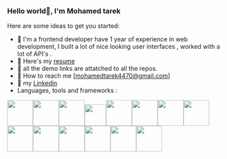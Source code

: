 ### Hello world👋, I'm Mohamed tarek

Here are some ideas to get you started:

- 🔭 I'm a frontend developer have 1 year of experience in web development,
I built a lot of nice looking user interfaces , worked with a lot of API's .
- 🌱 Here's my [resume](https://drive.google.com/drive/u/0/my-drive)
- 👯 all the demo links are attatched to all the repos.
- 🤔 How to reach me [mohamedtarek4470@gmail.com]
- 💬 my [Linkedin](https://www.linkedin.com/in/mohamed-tarek-09850723a)
- Languages, tools and frameworks :

<img height=60 src=https://upload.wikimedia.org/wikipedia/commons/6/61/HTML5_logo_and_wordmark.svg /><img height=60 src=https://upload.wikimedia.org/wikipedia/commons/d/d5/CSS3_logo_and_wordmark.svg /><img height=60 src=https://upload.wikimedia.org/wikipedia/commons/d/d4/Javascript-shield.svg /><img height=50 src=https://upload.wikimedia.org/wikipedia/commons/b/b2/Bootstrap_logo.svg /><img height=60 src=https://upload.wikimedia.org/wikipedia/commons/d/d5/Tailwind_CSS_Logo.svg /><img height=60 src=https://upload.wikimedia.org/wikipedia/commons/4/47/React.svg /><img height=60 src=https://upload.wikimedia.org/wikipedia/commons/4/49/Redux.png /><img height=60 src=https://upload.wikimedia.org/wikipedia/commons/8/8e/Nextjs-logo.svg /><img height=60 src=https://pngimage.net/wp-content/uploads/2019/05/logo-icon-facebook-png-.png /><img height=60 src=https://upload.wikimedia.org/wikipedia/commons/3/3f/Git_icon.svg /><img height=60 src=https://upload.wikimedia.org/wikipedia/commons/9/91/Octicons-mark-github.svg /><img height=60 src=https://seeklogo.com/images/F/firebase-logo-402F407EE0-seeklogo.com.png /><img height=60 src=https://upload.wikimedia.org/wikipedia/commons/9/96/Sass_Logo_Color.svg /><img height=60 src=https://upload.wikimedia.org/wikipedia/commons/a/af/Adobe_Photoshop_CC_icon.svg />
